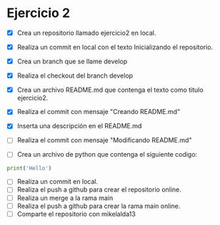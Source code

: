 # Ejercicio 2

* [X] Crea un repositorio llamado ejercicio2 en local.
* [X] Realiza un commit en local con el texto Inicializando el repositorio.
* [X] Crea un branch que se llame develop
* [X] Realiza el checkout del branch develop
* [X] Crea un archivo README.md que contenga el texto como titulo ejercicio2.
* [X] Realiza el commit con mensaje "Creando README.md"
* [X] Inserta una descripción en el README.md
* [ ] Realiza el commit con mensaje "Modificando README.md"

* [ ] Crea un archivo de python que contenga el siguiente codigo:

```python
print('Hello')
```

* [ ] Realiza un commit en local.
* [ ] Realiza el push a github para crear el repositorio online.
* [ ] Realiza un merge a la rama main
* [ ] Realiza el push a github para crear la rama main online.
* [ ] Comparte el repositorio con mikelalda13
